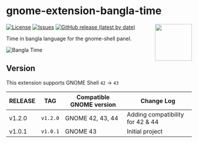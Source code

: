 # gnome-extension-bangla-time

[<img src="https://pbs.twimg.com/media/D6s8OS2U8AAaLNQ.png" height="100" align="right">](https://extensions.gnome.org/extension/6334/bangla-time/)

[![License](https://img.shields.io/github/license/hurutta/gnome-extension-bangla-time.svg)](https://github.com/hurutta/gnome-extension-bangla-time/blob/main/LICENSE)
[![Issues](https://img.shields.io/github/issues/hurutta/gnome-extension-bangla-time)](https://github.com/hurutta/gnome-extension-bangla-time/issues)
[![GitHub release (latest by date)](https://img.shields.io/github/v/tag/hurutta/gnome-extension-bangla-time)](https://github.com/hurutta/gnome-extension-bangla-time/releases/latest)

Time in bangla language for the gnome-shell panel.

![Bangla Time](https://extensions.gnome.org/extension-data/screenshots/screenshot_6334.png)

## Version

This extension supports GNOME Shell `42` -> `43`

|RELEASE              |TAG        |Compatible GNOME version|Change Log            |
|---------------------|:---------:|------------------------|----------------------|
| v1.2.0              |  `v1.2.0` | GNOME 42, 43, 44       | Adding compatibility for 42 & 44 |
| v1.0.1              |  `v1.0.1` | GNOME 43               | Initial project      |
